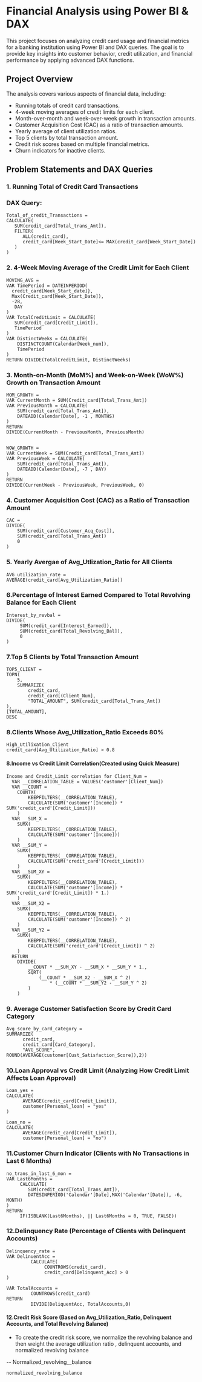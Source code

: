 # Financial Analysis using Power BI & DAX
This project focuses on analyzing credit card usage and financial metrics for a banking institution using Power BI and DAX queries. The goal is to provide key insights into customer behavior, credit utilization, and financial performance by applying advanced DAX functions.

## Project Overview
The analysis covers various aspects of financial data, including:

* Running totals of credit card transactions.
* 4-week moving averages of credit limits for each client.
* Month-over-month and week-over-week growth in transaction amounts.
* Customer Acquisition Cost (CAC) as a ratio of transaction amounts.
* Yearly average of client utilization ratios.
* Top 5 clients by total transaction amount.
* Credit risk scores based on multiple financial metrics.
* Churn indicators for inactive clients.

## Problem Statements and DAX Queries
### 1. Running Total of Credit Card Transactions
### DAX Query:
```
Total_of_credit_Transactions =
CALCULATE(
   SUM(credit_card[Total_trans_Amt]),
   FILTER(
      ALL(credit_card),
      credit_card[Week_Start_Date]<= MAX(credit_card[Week_Start_Date])
   )
) 
```
### 2. 4-Week Moving Average of the Credit Limit for Each Client
```
MOVING_AVG =
VAR TimePeriod = DATEINPERIOD(
  credit_card[Week_Start_date]},
  Max(Credit_card[Week_Start_Date]),
  -28,
   DAY
)
VAR TotalCreditLimit = CALCULATE(
   SUM(credit_card[Credit_Limit]),
   TimePeriod
)
VAR DistinctWeeks = CALCULATE(
    DISTINCTCOUNT(Calendar[Week_num]),
    TimePeriod
)
RETURN DIVIDE(TotalCreditLimit, DistinctWeeks)
```
### 3. Month-on-Month (MoM%) and Week-on-Week (WoW%) Growth on Transaction Amount
```
MOM_GROWTH =
VAR CurrentMonth = SUM(Credit_card[Total_Trans_Amt])
VAR PreviousMonth = CALCULATE(
    SUM(credit_card[Total_Trans_Amt]),
    DATEADD(Calendar[Date], -1 , MONTHS)
)
RETURN 
DIVIDE(CurrentMonth - PreviousMonth, PreviousMonth)


WOW_GROWTH =
VAR CurrentWeek = SUM(Credit_card[Total_Trans_Amt])
VAR PreviousWeek = CALCULATE(
    SUM(credit_card[Total_Trans_Amt]),
    DATEADD(Calendar[Date], -7 , DAY)
)
RETURN 
DIVIDE(CurrentWeek - PreviousWeek, PreviousWeek, 0)
```
### 4. Customer Acquisition Cost (CAC) as a Ratio of Transaction Amount
```
CAC =
DIVIDE(
    SUM(credit_card[Customer_Acq_Cost]),
    SUM(credit_card[Total_Trans_Amt])
    0
)
```
### 5. Yearly Avergae of Avg_Utlization_Ratio for All Clients
```
AVG_utilization_rate =
AVERAGE(credit_card[Avg_Utilization_Ratio])
```
### 6.Percentage of Interest Earned Compared to Total Revolving Balance for Each Client
```
Interest_by_revbal =
DIVIDE(
     SUM(credit_card[Interest_Earned]),
     SUM(credit_card[Total_Revolving_Bal]),
     0
)
```
### 7.Top 5 Clients by Total Transaction Amount
```
TOP5_CLIENT =
TOPN(
    5,
    SUMMARIZE(
        credit_card,
        credit_card[(Client_Num],
        "TOTAL_AMOUNT", SUM(credit_card[Total_Trans_Amt])
),
[TOTAL_AMOUNT],
DESC
```
### 8.Clients Whose Avg_Utilization_Ratio Exceeds 80%
```
High_Utilixation_Client
credit_card[Avg_Utilization_Ratio] > 0.8
```
#### 8.Income vs Credit Limit Correlation(Created using Quick Measure)
```
Income and Credit_Limit correlation for Client_Num = 
  VAR __CORRELATION_TABLE = VALUES('customer'[Client_Num])
  VAR __COUNT =
  	COUNTX(
  		KEEPFILTERS(__CORRELATION_TABLE),
  		CALCULATE(SUM('customer'[Income]) * SUM('credit_card'[Credit_Limit]))
  	)
  VAR __SUM_X =
  	SUMX(
  		KEEPFILTERS(__CORRELATION_TABLE),
  		CALCULATE(SUM('customer'[Income]))
  	)
  VAR __SUM_Y =
  	SUMX(
  		KEEPFILTERS(__CORRELATION_TABLE),
  		CALCULATE(SUM('credit_card'[Credit_Limit]))
  	)
  VAR __SUM_XY =
  	SUMX(
  		KEEPFILTERS(__CORRELATION_TABLE),
  		CALCULATE(SUM('customer'[Income]) * SUM('credit_card'[Credit_Limit]) * 1.)
  	)
  VAR __SUM_X2 =
  	SUMX(
  		KEEPFILTERS(__CORRELATION_TABLE),
  		CALCULATE(SUM('customer'[Income]) ^ 2)
  	)
  VAR __SUM_Y2 =
  	SUMX(
  		KEEPFILTERS(__CORRELATION_TABLE),
  		CALCULATE(SUM('credit_card'[Credit_Limit]) ^ 2)
  	)
  RETURN
  	DIVIDE(
  		__COUNT * __SUM_XY - __SUM_X * __SUM_Y * 1.,
  		SQRT(
  			(__COUNT * __SUM_X2 - __SUM_X ^ 2)
  				* (__COUNT * __SUM_Y2 - __SUM_Y ^ 2)
  		)
  	)
```
### 9. Average Customer Satisfaction Score by Credit Card Category
```
Avg_score_by_card_category =
SUMMARIZE(
      credit_card,
      credit_card[Card_Category],
      "AVG_SCORE", ROUND(AVERAGE(customer[Cust_Satisfaction_Score]),2))
```
### 10.Loan Approval vs Credit Limit (Analyzing How Credit Limit Affects Loan Approval)
```
Loan_yes =
CALCULATE(
      AVERAGE(credit_card[Credit_Limit]),
      customer[Personal_loan] = "yes"
)

Loan_no =
CALCULATE(
      AVERAGE(credit_card[Credit_Limit]),
      customer[Personal_loan] = "no")
```
### 11.Customer Churn Indicator (Clients with No Transactions in Last 6 Months)
```
no_trans_in_last_6_mon = 
VAR Last6Months =
     CALCULATE(
        SUM(credit_card[Total_Trans_Amt]), 
        DATESINPERIOD('Calendar'[Date],MAX('Calendar'[Date]), -6, MONTH)
)
RETURN
     IF(ISBLANK(Last6Months), || Last6Months = 0, TRUE, FALSE))
```
### 12.Delinquency Rate (Percentage of Clients with Delinquent Accounts)
```
Delinquency_rate =
VAR DelinuentAcc = 
         CALCULATE(
              COUNTROWS(credit_card),
              credit_card[Delinquent_Acc] > 0
)

VAR TotalAccounts =
         COUNTROWS(credit_card)
RETURN
         DIVIDE(DeliquentAcc, TotalAccounts,0)
```
#### 12.Credit Risk Score (Based on Avg_Utilization_Ratio, Delinquent Accounts, and Total Revolving Balance)
* To create the credit risk score, we normalize the revolving balance and then weight the average utilization ratio , delinquent accounts, and normalized revolving balance

-- Normalized_revolving__balance
```
normalized_revolving_balance
```


